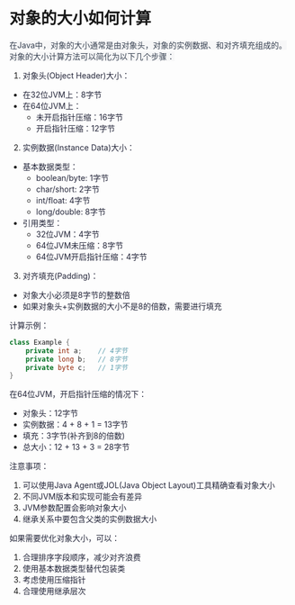 # 对象的大小如何计算

<font style="color:rgb(55, 65, 81);background-color:rgb(247, 247, 248);">在Java中，对象的大小通常是由对象头，对象的实例数据、和对齐填充组成的。对象的大小计算方法可以简化为以下几个步骤：</font>

1. <font style="color:rgba(6, 8, 31, 0.88);">对象头(Object Header)大小：</font>
+ <font style="color:rgba(6, 8, 31, 0.88);">在32位JVM上：8字节</font>
+ <font style="color:rgba(6, 8, 31, 0.88);">在64位JVM上：</font>
    - <font style="color:rgba(6, 8, 31, 0.88);">未开启指针压缩：16字节</font>
    - <font style="color:rgba(6, 8, 31, 0.88);">开启指针压缩：12字节</font>
2. <font style="color:rgba(6, 8, 31, 0.88);">实例数据(Instance Data)大小：</font>
+ <font style="color:rgba(6, 8, 31, 0.88);">基本数据类型：</font>
    - <font style="color:rgba(6, 8, 31, 0.88);">boolean/byte: 1字节</font>
    - <font style="color:rgba(6, 8, 31, 0.88);">char/short: 2字节</font>
    - <font style="color:rgba(6, 8, 31, 0.88);">int/float: 4字节</font>
    - <font style="color:rgba(6, 8, 31, 0.88);">long/double: 8字节</font>
+ <font style="color:rgba(6, 8, 31, 0.88);">引用类型：</font>
    - <font style="color:rgba(6, 8, 31, 0.88);">32位JVM：4字节</font>
    - <font style="color:rgba(6, 8, 31, 0.88);">64位JVM未压缩：8字节</font>
    - <font style="color:rgba(6, 8, 31, 0.88);">64位JVM开启指针压缩：4字节</font>
3. <font style="color:rgba(6, 8, 31, 0.88);">对齐填充(Padding)：</font>
+ <font style="color:rgba(6, 8, 31, 0.88);">对象大小必须是8字节的整数倍</font>
+ <font style="color:rgba(6, 8, 31, 0.88);">如果对象头+实例数据的大小不是8的倍数，需要进行填充</font>

<font style="color:rgba(6, 8, 31, 0.88);">计算示例：</font>

```java
class Example {  
    private int a;    // 4字节  
    private long b;   // 8字节  
    private byte c;   // 1字节  
}
```

<font style="color:rgba(6, 8, 31, 0.88);">在64位JVM，开启指针压缩的情况下：</font>

+ <font style="color:rgba(6, 8, 31, 0.88);">对象头：12字节</font>
+ <font style="color:rgba(6, 8, 31, 0.88);">实例数据：4 + 8 + 1 = 13字节</font>
+ <font style="color:rgba(6, 8, 31, 0.88);">填充：3字节(补齐到8的倍数)</font>
+ <font style="color:rgba(6, 8, 31, 0.88);">总大小：12 + 13 + 3 = 28字节</font>

<font style="color:rgba(6, 8, 31, 0.88);">注意事项：</font>

1. <font style="color:rgba(6, 8, 31, 0.88);">可以使用Java Agent或JOL(Java Object Layout)工具精确查看对象大小</font>
2. <font style="color:rgba(6, 8, 31, 0.88);">不同JVM版本和实现可能会有差异</font>
3. <font style="color:rgba(6, 8, 31, 0.88);">JVM参数配置会影响对象大小</font>
4. <font style="color:rgba(6, 8, 31, 0.88);">继承关系中要包含父类的实例数据大小</font>

<font style="color:rgba(6, 8, 31, 0.88);">如果需要优化对象大小，可以：</font>

1. <font style="color:rgba(6, 8, 31, 0.88);">合理排序字段顺序，减少对齐浪费</font>
2. <font style="color:rgba(6, 8, 31, 0.88);">使用基本数据类型替代包装类</font>
3. <font style="color:rgba(6, 8, 31, 0.88);">考虑使用压缩指针</font>
4. <font style="color:rgba(6, 8, 31, 0.88);">合理使用继承层次</font>



